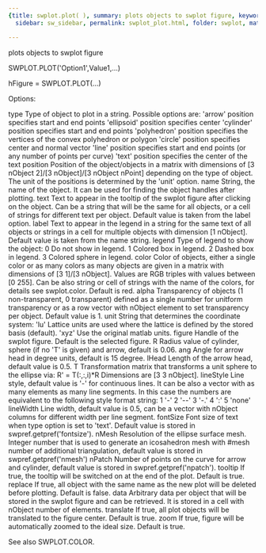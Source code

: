 ```yaml
---
{title: swplot.plot( ), summary: plots objects to swplot figure, keywords: sample,
  sidebar: sw_sidebar, permalink: swplot_plot.html, folder: swplot, mathjax: 'true'}

---
```

plots objects to swplot figure
 
SWPLOT.PLOT('Option1',Value1,...)
 
hFigure = SWPLOT.PLOT(...)
 
 
Options:
 
type      Type of object to plot in a string. Possible options are:
              'arrow'         position specifies start and end points
              'ellipsoid'     position specifies center
              'cylinder'      position specifies start and end points
              'polyhedron'    position specifies the vertices of the
                              convex polyhedron or polygon
              'circle'        position specifies center and normal vector
              'line'          position specifies start and end points (or
                              any number of points per curve)
              'text'          position specifies the center of the text
position  Position of the object/objects in a matrix with dimensions of
          [3 nObject 2]/[3 nObject]/[3 nObject nPoint] depending on the
          type of object. The unit of the positions is determined by the
          'unit' option.
name      String, the name of the object. It can be used for finding the
          object handles after plotting.
text      Text to appear in the tooltip of the swplot figure after
          clicking on the object. Can be a string that will be the same
          for all objects, or a cell of strings for different text per
          object. Default value is taken from the label option.
label     Text to appear in the legend in a string for the same text of
          all objects or strings in a cell for multiple objects with
          dimension [1 nObject]. Default value is taken from the name
          string.
legend    Type of legend to show the object:
              0       Do not show in legend.
              1       Colored box in legend.
              2       Dashed box in legend.
              3       Colored sphere in legend.
color     Color of objects, either a single color or as many colors as
          many objects are given in a matrix with dimensions of [3 1]/[3
          nObject]. Values are RGB triples with values between [0 255].
          Can be also string or cell of strings with the name of the
          colors, for details see swplot.color. Default is red.
alpha     Transparency of objects (1 non-transparent, 0 transparent)
          defined as a single number for unitform transparency or as a
          row vector with nObject element to set transparency per object.
          Default value is 1.
unit      String that determines the coordinate system:
              'lu'    Lattice units are used where the lattice is defined
                      by the stored basis (default).
              'xyz'   Use the original matlab units.
figure    Handle of the swplot figure. Default is the selected figure.
R         Radius value of cylinder, sphere (if no 'T' is given) and
          arrow, default is 0.06.
ang       Angle for arrow head in degree units, default is 15 degree.
lHead     Length of the arrow head, default value is 0.5.
T         Transformation matrix that transforms a unit sphere to the
          ellipse via: R' = T(:,:,i)*R
          Dimensions are [3 3 nObject].
lineStyle Line style, default value is '-' for continuous lines. It can
          be also a vector with as many elements as many line segments.
          In this case the numbers are equivalent to the following style
          format string:
              1   '-'
              2   '--'
              3   '-.'
              4   ':'
              5   'none'
lineWidth Line width, default value is 0.5, can be a vector with nObject
          columns for different width per line segment.
fontSize  Font size of text when type option is set to 'text'. Default
          value is stored in swpref.getpref('fontsize').
nMesh     Resolution of the ellipse surface mesh. Integer number that is
          used to generate an icosahedron mesh with #mesh number of
          additional triangulation, default value is stored in
          swpref.getpref('nmesh')
nPatch    Number of points on the curve for arrow and cylinder, default
          value is stored in swpref.getpref('npatch').
tooltip   If true, the tooltip will be switched on at the end of the
          plot. Default is true.
replace   If true, all object with the same name as the new plot will be
          deleted before plotting. Default is false.
data      Arbitrary data per object that will be stored in the swplot
          figure and can be retrieved. It is stored in a cell with
          nObject number of elements.
translate If true, all plot objects will be translated to the figure
          center. Default is true.
zoom      If true, figure will be automatically zoomed to the ideal size.
          Default is true.
 
See also SWPLOT.COLOR.
 
